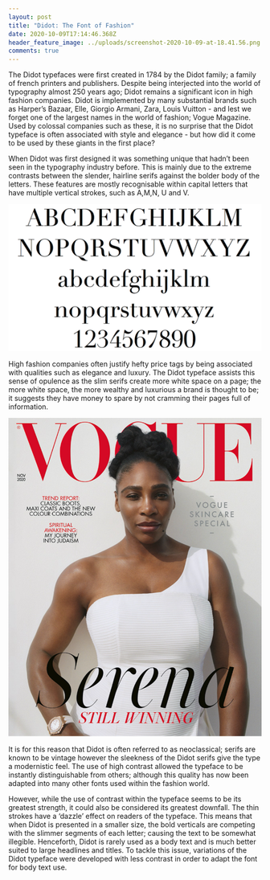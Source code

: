 ```yaml
---
layout: post
title: "Didot: The Font of Fashion"
date: 2020-10-09T17:14:46.368Z
header_feature_image: ../uploads/screenshot-2020-10-09-at-18.41.56.png
comments: true
---
```

The Didot typefaces were first created in 1784 by the Didot family; a family of french printers and publishers. Despite being interjected into the world of typography almost 250 years ago; Didot remains a significant icon in high fashion companies. Didot is implemented by many substantial brands such as Harper’s Bazaar, Elle, Giorgio Armani, Zara, Louis Vuitton - and lest we forget one of the largest names in the world of fashion; Vogue Magazine. Used by colossal companies such as these, it is no surprise that the Didot typeface is often associated with style and elegance - but how did it come to be used by these giants in the first place?

When Didot was first designed it was something unique that hadn’t been seen in the typography industry before. This is mainly due to the extreme contrasts between the slender, hairline serifs against the bolder body of the letters. These features are mostly recognisable within capital letters that have multiple vertical strokes, such as A,M,N, U and V.

![Didot Typeface](../uploads/screenshot-2020-10-09-at-15.26.40.png "Didot Typeface")

High fashion companies often justify hefty price tags by being associated with qualities such as elegance and luxury. The Didot typeface assists this sense of opulence as the slim serifs create more white space on a page; the more white space, the more wealthy and luxurious a brand is thought to be; it suggests they have money to spare by not cramming their pages full of information.

![Vogue November 2020 Issue](../uploads/screenshot-2020-10-09-at-18.47.23.png "Vogue November 2020 Issue - Use of white space")

It is for this reason that Didot is often referred to as neoclassical; serifs are known to be vintage however the sleekness of the Didot serifs give the type a modernistic feel. The use of high contrast allowed the typeface to be instantly distinguishable from others; although this quality has now been adapted into many other fonts used within the fashion world.

However, while the use of contrast within the typeface seems to be its greatest strength, it could also be considered its greatest downfall. The thin strokes have a ‘dazzle’ effect on readers of the typeface. This means that when Didot is presented in a smaller size, the bold verticals are competing with the slimmer segments of each letter; causing the text to be somewhat illegible. Henceforth, Didot is rarely used as a body text and is much better suited to large headlines and titles. To tackle this issue, variations of the Didot typeface were developed with less contrast in order to adapt the font for body text use.